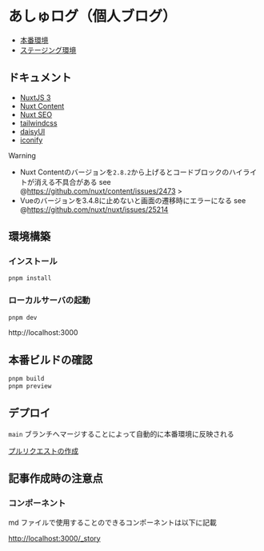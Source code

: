 # あしゅログ（個人ブログ）

- [本番環境](https://blog.ashcolor.work/)
- [ステージング環境](https://test-blog.ashcolor.work/)

## ドキュメント

- [NuxtJS 3](https://nuxt.com/)
- [Nuxt Content](https://content.nuxtjs.org/guide/writing/content-directory/)
- [Nuxt SEO](https://nuxtseo.com/)
- [tailwindcss](https://tailwindcss.com/)
- [daisyUI](https://daisyui.com/)
- [iconify](https://iconify.design/)

> [!WARNING]
>
> - Nuxt Contentのバージョンを`2.8.2`から上げるとコードブロックのハイライトが消える不具合がある
>   see @https://github.com/nuxt/content/issues/2473 >
> - Vueのバージョンを3.4.8に止めないと画面の遷移時にエラーになる
>   see @https://github.com/nuxt/nuxt/issues/25214

## 環境構築

### インストール

```bash
pnpm install
```

### ローカルサーバの起動

```bash
pnpm dev
```

http://localhost:3000

## 本番ビルドの確認

```bash
pnpm build
pnpm preview
```

## デプロイ

`main` ブランチへマージすることによって自動的に本番環境に反映される

[プルリクエストの作成](https://github.com/ashcolor/ashcolor-blog/compare/main...develop)

## 記事作成時の注意点

### コンポーネント

md ファイルで使用することのできるコンポーネントは以下に記載

<http://localhost:3000/_story>
